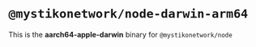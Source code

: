 # `@mystikonetwork/node-darwin-arm64`

This is the **aarch64-apple-darwin** binary for `@mystikonetwork/node`
